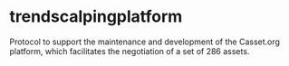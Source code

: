 # trendscalpingplatform
Protocol to support the maintenance and development of the Casset.org platform, which facilitates the negotiation of a set of 286 assets.
